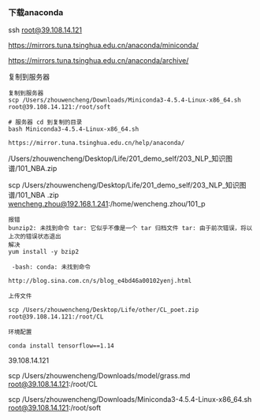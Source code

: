 ### 下载anaconda

ssh root@39.108.14.121

https://mirrors.tuna.tsinghua.edu.cn/anaconda/miniconda/

https://mirrors.tuna.tsinghua.edu.cn/anaconda/archive/

复制到服务器

```
复制到服务器
scp /Users/zhouwencheng/Downloads/Miniconda3-4.5.4-Linux-x86_64.sh root@39.108.14.121:/root/soft

# 服务器 cd 到复制的目录
bash Miniconda3-4.5.4-Linux-x86_64.sh

https://mirror.tuna.tsinghua.edu.cn/help/anaconda/
```



​       /Users/zhouwencheng/Desktop/Life/201_demo_self/203_NLP_知识图谱/101_NBA.zip

scp /Users/zhouwencheng/Desktop/Life/201_demo_self/203_NLP_知识图谱/101_NBA .zip wencheng.zhou@192.168.1.241:/home/wencheng.zhou/101_p



```
报错
bunzip2: 未找到命令 tar: 它似乎不像是一个 tar 归档文件 tar: 由于前次错误，将以上次的错误状态退出
解决
yum install -y bzip2
```

```
 -bash: conda: 未找到命令

http://blog.sina.com.cn/s/blog_e4bd46a00102yenj.html
```



```
上传文件

scp /Users/zhouwencheng/Desktop/Life/other/CL_poet.zip  root@39.108.14.121:/root/CL 
```



```
环境配置

conda install tensorflow==1.14

```



39.108.14.121



scp /Users/zhouwencheng/Downloads/model/grass.md root@39.108.14.121:/root/CL

scp /Users/zhouwencheng/Downloads/Miniconda3-4.5.4-Linux-x86_64.sh root@39.108.14.121:/root/soft